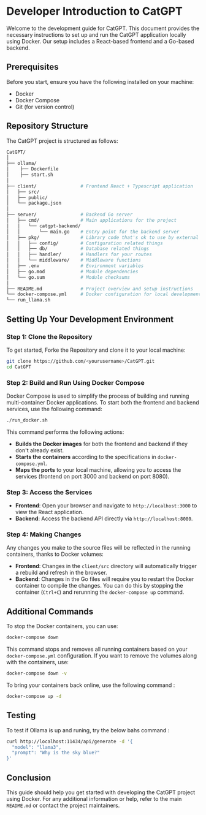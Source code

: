 # Developer Introduction to CatGPT

Welcome to the development guide for CatGPT. This document provides the necessary instructions to set up and run the CatGPT application locally using Docker. Our setup includes a React-based frontend and a Go-based backend.

## Prerequisites

Before you start, ensure you have the following installed on your machine:

- Docker
- Docker Compose
- Git (for version control)

## Repository Structure

The CatGPT project is structured as follows:

```bash
CatGPT/
│
├── ollama/ 
│    ├── Dockerfile
│    ├── start.sh
│
├── client/                # Frontend React + Typescript application
│   ├── src/
│   ├── public/
│   └── package.json
│
├── server/                # Backend Go server
│   ├── cmd/               # Main applications for the project
│   │   └── catgpt-backend/
│   │       └── main.go    # Entry point for the backend server
│   ├── pkg/               # Library code that's ok to use by external applications
│   │   ├── config/        # Configuration related things
│   │   ├── db/            # Database related things
│   │   ├── handler/       # Handlers for your routes
│   │   └── middleware/    # Middleware functions
│   ├── .env               # Environment variables
│   ├── go.mod             # Module dependencies
│   └── go.sum             # Module checksums
│
├── README.md              # Project overview and setup instructions
└── docker-compose.yml     # Docker configuration for local development
└── run_llama.sh
```

## Setting Up Your Development Environment

### Step 1: Clone the Repository

To get started, Forke the Repository and clone it to your local machine:

```bash
git clone https://github.com/<yourusername>/CatGPT.git
cd CatGPT
```

### Step 2: Build and Run Using Docker Compose

Docker Compose is used to simplify the process of building and running multi-container Docker applications. To start both the frontend and backend services, use the following command:

```bash
./run_docker.sh
```

This command performs the following actions:

- **Builds the Docker images** for both the frontend and backend if they don't already exist.
- **Starts the containers** according to the specifications in `docker-compose.yml`.
- **Maps the ports** to your local machine, allowing you to access the services (frontend on port 3000 and backend on port 8080).

### Step 3: Access the Services

- **Frontend**: Open your browser and navigate to `http://localhost:3000` to view the React application.
- **Backend**: Access the backend API directly via `http://localhost:8080`.

### Step 4: Making Changes

Any changes you make to the source files will be reflected in the running containers, thanks to Docker volumes:

- **Frontend**: Changes in the `client/src` directory will automatically trigger a rebuild and refresh in the browser.
- **Backend**: Changes in the Go files will require you to restart the Docker container to compile the changes. You can do this by stopping the container (`Ctrl+C`) and rerunning the `docker-compose up` command.

## Additional Commands

To stop the Docker containers, you can use:

```bash
docker-compose down
```

This command stops and removes all running containers based on your `docker-compose.yml` configuration. If you want to remove the volumes along with the containers, use:

```bash
docker-compose down -v
```

To bring your containers back online, use the following command :

```bash
docker-compose up -d
```

## Testing

To test if Ollama is up and runing, try the below bahs command :

```bash
curl http://localhost:11434/api/generate -d '{
  "model": "llama3",
  "prompt": "Why is the sky blue?"
}'
```

## Conclusion

This guide should help you get started with developing the CatGPT project using Docker. For any additional information or help, refer to the main `README.md` or contact the project maintainers.
